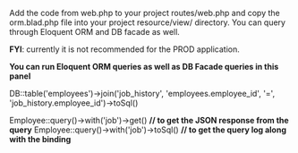 Add the code from web.php to your project routes/web.php and copy the orm.blad.php file into your project resource/view/ directory.
You can query through Eloquent ORM and DB facade as well.

**FYI**: currently it is not recommended for the PROD application.

**You can run Eloquent ORM queries as well as DB Facade queries in this panel**

DB::table('employees')->join('job_history', 'employees.employee_id', '=', 'job_history.employee_id')->toSql()

Employee::query()->with('job')->get() **// to get the JSON response from the query**
Employee::query()->with('job')->toSql() **// to get the query log along with the binding**

